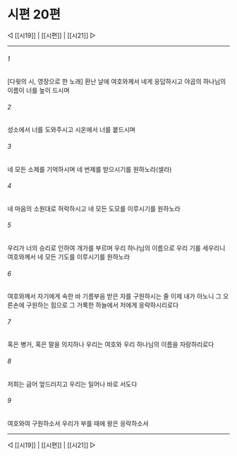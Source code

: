 ﻿# 시편 20편

◁ [[시19]] | [[시편]] | [[시21]] ▷
***

###### 1
[다윗의 시, 영장으로 한 노래] 환난 날에 여호와께서 네게 응답하시고 야곱의 하나님의 이름이 너를 높이 드시며

###### 2
성소에서 너를 도와주시고 시온에서 너를 붙드시며

###### 3
네 모든 소제를 기억하시며 네 번제를 받으시기를 원하노라(셀라)

###### 4
네 마음의 소원대로 허락하시고 네 모든 도모를 이루시기를 원하노라

###### 5
우리가 너의 승리로 인하여 개가를 부르며 우리 하나님의 이름으로 우리 기를 세우리니 여호와께서 네 모든 기도를 이루시기를 원하노라

###### 6
여호와께서 자기에게 속한 바 기름부음 받은 자를 구원하시는 줄 이제 내가 아노니 그 오른손에 구원하는 힘으로 그 거룩한 하늘에서 저에게 응락하시리로다

###### 7
혹은 병거, 혹은 말을 의지하나 우리는 여호와 우리 하나님의 이름을 자랑하리로다

###### 8
저희는 굽어 엎드러지고 우리는 일어나 바로 서도다

###### 9
여호와여 구원하소서 우리가 부를 때에 왕은 응락하소서


***
◁ [[시19]] | [[시편]] | [[시21]] ▷